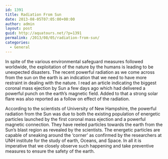 ```yaml
---
id: 1391
title: Radiation From Sun
date: 2013-08-05T07:05:00+00:00
author: admin
layout: post
guid: http://aquatours.net/?p=1391
permalink: /2013/08/05/radiation-from-sun/
categories:
  - General
---
```

In spite of the various environmental safeguard measures followed worldwide, the exploitation of the nature by the humans is leading to be unexpected disasters. The recent powerful radiation as we come across from the sun on the earth is an indication that we need to have more restraint in dealing with the nature. I read an article indicating the biggest coronal mass ejection by Sun a few days ago which had delivered a powerful punch on the earth&#8217;s magnetic field. Added to that a strong solar flare was also reported as a follow on effect of the radiation.

According to the scientists of University of New Hampshire, the powerful radiation from the Sun was due to both the existing population of energetic particles launched by the first coronal mass ejection and a powerful magnetic connection. They have reeled particles towards the earth from the Sun&#8217;s blast region as revealed by the scientists. The energetic particles are capable of sneaking around the &#8216;corner&#8217; as confirmed by the researchers at UNH institute for the study of earth, Oceans, and Space. In all it is imperative that we closely observe such happening and take preventive measures to ensure the safety of the earth.